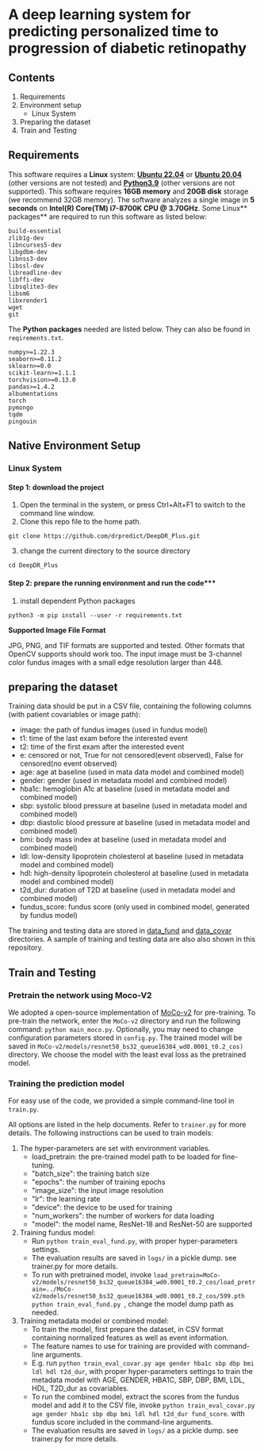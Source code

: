 # A deep learning system for predicting personalized time to progression of diabetic retinopathy

## Contents

1. Requirements
2. Environment setup
    * Linux System
3. Preparing the dataset
4. Train and Testing

## Requirements

This software requires a **Linux** system: [**Ubuntu 22.04**](https://ubuntu.com/download/desktop) or  [**Ubuntu 20.04**](https://ubuntu.com/download/desktop) (other versions are not tested)   and  [**Python3.9**](https://www.python.org) (other versions are not supported). This software requires **16GB memory** and **20GB disk** storage (we recommend 32GB memory). The software analyzes a single image in **5 seconds** on **Intel(R) Core(TM) i7-8700K CPU @ 3.70GHz**. Some Linux** packages** are required to run this software as listed below:

```
build-essential
zlib1g-dev
libncurses5-dev
libgdbm-dev
libnss3-dev
libssl-dev
libreadline-dev
libffi-dev
libsqlite3-dev
libsm6
libxrender1
wget
git
```

The **Python packages** needed are listed below. They can also be found in `reqirements.txt`.

```
numpy>=1.22.3
seaborn>=0.11.2
sklearn>=0.0
scikit-learn>=1.1.1
torchvision>=0.13.0
pandas>=1.4.2
albumentations
torch
pymongo
tqdm
pingouin
```

## Native Environment Setup

### Linux System

#### Step 1: download the project
1. Open the terminal in the system, or press Ctrl+Alt+F1 to switch to the command line window.
1. Clone this repo file to the home path.

```
git clone https://github.com/drpredict/DeepDR_Plus.git
```

3. change the current directory to the source directory

```
cd DeepDR_Plus
```

#### Step 2: prepare the running environment and run the code***

1. install dependent Python packages

```
python3 -m pip install --user -r requirements.txt
```

**Supported Image File Format**

JPG, PNG, and TIF formats are supported and tested. Other formats that OpenCV supports should work too. The input image must be 3-channel color fundus images with a small edge resolution larger than 448.


## preparing the dataset

Training data should be put in a CSV file, containing the following columns (with patient covariables or image path):
* image: the path of fundus images (used in fundus model)
* t1: time of the last exam before the interested event
* t2: time of the first exam after the interested event
* e: censored or not, True for not censored(event observed), False for censored(no event observed)
* age: age at baseline (used in mata data model and combined model)
* gender: gender (used in metadata model and combined model)
* hba1c: hemoglobin A1c at baseline (used in metadata model and combined model)
* sbp: systolic blood pressure at baseline (used in metadata model and combined model)
* dbp: diastolic blood pressure at baseline (used in metadata model and combined model)
* bmi: body mass index at baseline (used in metadata model and combined model)
* ldl: low-density lipoprotein cholesterol at baseline (used in metadata model and combined model)
* hdl: high-density lipoprotein cholesterol at baseline (used in metadata model and combined model)
* t2d_dur: duration of T2D at baseline (used in metadata model and combined model)
* fundus_score: fundus score (only used in combined model, generated by fundus model) 

The training and testing data are stored in [data_fund](data_fund) and [data_covar](data_covar) directories. A sample of training and testing data are also also shown in this repository.

## Train and Testing
### Pretrain the network using Moco-V2
We adopted a open-source implementation of [MoCo-v2](https://github.com/facebookresearch/moco-v2) for pre-training.
To pre-train the network, enter the `MoCo-v2` directory and run the following command:
`python main_moco.py`. Optionally, you may need to change configuration parameters stored in `config.py`.
The trained model will be saved in `MoCo-v2/models/resnet50_bs32_queue16384_wd0.0001_t0.2_cos)` directory. We choose the model with the least eval loss as the pretrained model.

### Training the prediction model
For easy use of the code, we provided a simple command-line tool in `train.py`.

All options are listed in the help documents. Refer to `trainer.py` for more details. The following instructions can be used to train models:

1. The hyper-parameters are set with environment variables.
    * load_pretrain: the pre-trained model path to be loaded for fine-tuning.
    * "batch_size": the training batch size
    * "epochs": the number of training epochs
    * "image_size": the input image resolution
    * "lr": the learning rate
    * "device": the device to be used for training
    * "num_workers": the number of workers for data loading
    * "model": the model name, ResNet-18 and ResNet-50 are supported
1. Training fundus model:
    * Run `python train_eval_fund.py`, with proper hyper-parameters settings.
    * The evaluation results are saved in `logs/` in a pickle dump. see trainer.py for more details.
    * To run with pretrained model, invoke `load_pretrain=MoCo-v2/models/resnet50_bs32_queue16384_wd0.0001_t0.2_cos/load_pretrain=../MoCo-v2/models/resnet50_bs32_queue16384_wd0.0001_t0.2_cos/599.pth python train_eval_fund.py `, change the model dump path as needed.
1. Training metadata model or combined model:
    * To train the model, first prepare the dataset, in CSV format containing normalized features as well as event information.
    * The feature names to use for training are provided with command-line arguments.
    * E.g. run `python train_eval_covar.py age gender hba1c sbp dbp bmi ldl hdl t2d_dur`, with proper hyper-parameters settings to train the metadata model with AGE, GENDER, HBA1C, SBP, DBP, BMI, LDL, HDL, T2D_dur as covariables.
    * To run the combined model, extract the scores from the fundus model and add it to the CSV file, invoke `python train_eval_covar.py age gender hba1c sbp dbp bmi ldl hdl t2d_dur fund_score`. with fundus score included in the command-line arguments.
    * The evaluation results are saved in `logs/` as a pickle dump. see trainer.py for more details.
